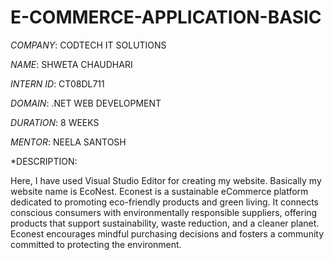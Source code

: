 # E-COMMERCE-APPLICATION-BASIC

*COMPANY*: CODTECH IT SOLUTIONS 

*NAME*: SHWETA CHAUDHARI

*INTERN ID*: CT08DL711

*DOMAIN*: .NET WEB DEVELOPMENT

*DURATION*: 8 WEEKS 

*MENTOR*: NEELA SANTOSH 

*DESCRIPTION:

Here, I have used Visual Studio Editor for creating my website. Basically my website name is EcoNest. Econest is a sustainable eCommerce platform dedicated to promoting eco-friendly products and green living. It connects conscious consumers with environmentally responsible suppliers, offering products that support sustainability, waste reduction, and a cleaner planet. Econest encourages mindful purchasing decisions and fosters a community committed to protecting the environment.
